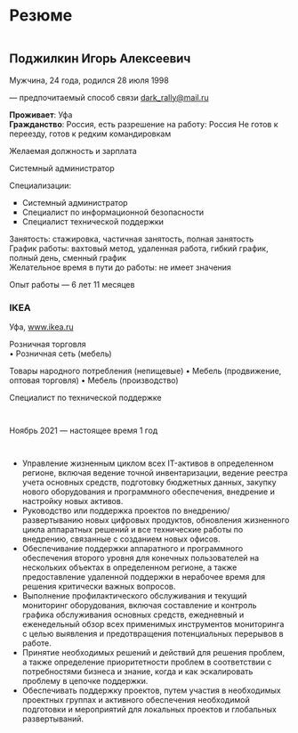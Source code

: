<h1>Резюме</h1>
<div class="page" title="Page 1">
<div class="section">
<div class="layoutArea">
<div class="column">
<h2><span>Поджилкин Игорь Алексеевич </span></h2>
<p><span>Мужчина</span><span>, 24 </span><span>года</span><span>, </span><span>родился </span><span>28 </span><span>июля </span><span>1998 </span></p>
<p><span>&mdash; </span><span>предпочитаемый способ связи </span><a href="mailto:dark_rally@mail.ru"><span>dark_rally@mail.ru </span></a></p>
<p><strong>Проживает</strong><span>: </span><span>Уфа<br /><strong>Гражданство</strong></span><span>: </span><span>Россия</span><span>, </span><span>есть разрешение на работу</span><span>: </span><span>Россия Не готов к переезду</span><span>, </span><span>готов к редким командировкам </span></p>
<p><span>Желаемая должность и зарплата </span></p>
<p><span>Системный администратор&nbsp;</span></p>

<p><span>Специализации</span><span>:</span></p>
<ul style="list-style-type: square;">
<li><span>Системный администратор</span></li>
<li><span>Специалист по информационной безопасности</span></li>
<li><span>Специалист технической поддержки </span></li>
</ul>
<p><span>Занятость</span><span>: </span><span>стажировка</span><span>, </span><span>частичная занятость</span><span>, </span><span>полная занятость<br />График работы</span><span>: </span><span>вахтовый метод</span><span>, </span><span>удаленная работа</span><span>, </span><span>гибкий график</span><span>, </span><span>полный день</span><span>, </span><span>сменный график<br />Желательное время в пути до работы</span><span>: </span><span>не имеет значения </span></p>
<p><span>Опыт работы </span><span>&mdash; 6 </span><span>лет </span><span>11 </span><span>месяцев </span></p>
<h3><span>IKEA </span></h3>
<p><span>Уфа</span><span>, <a href="http://www.ikea.ru">www.ikea.ru </a></span></p>
<p><span>Розничная торговля<br /></span><span>&bull; </span><span>Розничная сеть </span><span>(</span><span>мебель</span><span>) </span></p>
<p><span>Товары народного потребления </span><span>(</span><span>непищевые</span><span>) &bull; </span><span>Мебель </span><span>(</span><span>продвижение</span><span>, </span><span>оптовая торговля</span><span>) &bull; </span><span>Мебель </span><span>(</span><span>производство</span><span>) </span></p>
<p><span>Специалист по технической поддержке </span></p>
</div>
<div class="column">
<p></p>
</div>
</div>
<div class="layoutArea">
<div class="column">
<p><span>Ноябрь </span><span>2021 &mdash; </span><span>настоящее время </span><span>1 </span><span>год </span></p>
</div>
</div>
<div class="layoutArea">
<div class="column">
<p></p>
</div>
</div>
<div class="layoutArea">
<div class="column">
<ul>
<li><span>Управление жизненным циклом всех </span><span>IT-</span><span>активов в определенном регионе</span><span>, </span><span>включая ведение точной инвентаризации</span><span>, </span><span>ведение реестра учета основных средств</span><span>, </span><span>подготовку бюджетных данных</span><span>, </span><span>закупку нового оборудования и программного обеспечения</span><span>, </span><span>внедрение и настройку новых активов</span><span>. </span></li>
<li><span>Руководство или поддержка проектов по внедрению</span><span>/</span><span>развертыванию новых цифровых продуктов</span><span>, </span><span>обновления жизненного цикла аппаратных решений и все технические работы по внедрению</span><span>, </span><span>связанные с созданием новых офисов</span><span>.</span></li>
<li><span>Обеспечивание поддержки аппаратного и программного обеспечения второго уровня для конечных пользователей на нескольких объектах в определенном регионе</span><span>, </span><span>а также предоставление удаленной поддержки в нерабочее время для решения критически важных вопросов</span><span>.</span></li>
<li><span>Выполнение профилактического обслуживания и текущий мониторинг оборудования</span><span>, </span><span>включая составление и контроль графика обслуживания основных средств</span><span>, </span><span>ежедневный и еженедельный обзор всех применимых инструментов мониторинга с целью выявления и предотвращения потенциальных перерывов в работе</span><span>.</span></li>
<li><span>Принятие необходимых решений и действий для решения проблем</span><span>, </span><span>а также определение приоритетности проблем в соответствии с потребностями бизнеса и знание</span><span>, </span><span>когда и как эскалировать проблему в цепочке поддержки</span><span>.</span></li>
<li><span>Обеспечивать поддержку проектов</span><span>, </span><span>путем участия в необходимых проектных группах и активного обеспечения необходимой подготовки и мероприятий для локальных проектов и глобальных развертываний</span><span>. </span></li>
</ul>
</div>
</div>
</div>
</div>
<div class="page" title="Page 2">
<div class="layoutArea">
<div class="column"></div>
</div>
</div>
<div class="page" title="Page 3">
<div class="layoutArea">
<div class="column">
<p></p>
</div>
</div>
</div>
